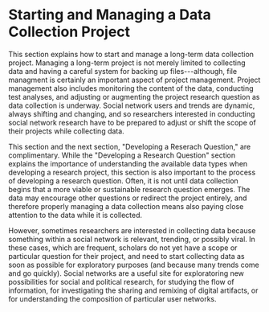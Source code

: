 # **Starting and Managing a Data Collection Project**

This section explains how to start and manage a long-term data collection project. Managing a long-term project is not merely limited to collecting data and having a careful system for backing up files---although, file managment is certainly an important aspect of project management. Project management also includes monitoring the content of the data, conducting test analyses, and adjusting or augmenting the project research question as data collection is underway. Social network users and trends are dynamic, always shifting and changing, and so researchers interested in conducting social network research have to be prepared to adjust or shift the scope of their projects while collecting data.

This section and the next section, "Developing a Reserach Question," are complimentary. While the "Developing a Research Question" section explains the importance of understanding the available data types when developing a research project, this section is also important to the process of developing a research question. Often, it is not until data collection begins that a more viable or sustainable research question emerges. The data may encourage other questions or redirect the project entirely, and therefore properly managing a data collection means also paying close attention to the data while it is collected. 

However, sometimes researchers are interested in collecting data because something within a social network is relevant, trending, or possibly viral. In these cases, which are frequent, scholars do not yet have a scope or particular question for their project, and need to start collecting data as soon as possible for exploratory purposes (and because many trends come and go quickly). Social networks are a useful site for exploratoring new possibilities for social and political research, for studying the flow of information, for investigating the sharing and remixing of digital artifacts, or for understanding the composition of particular user networks. 
